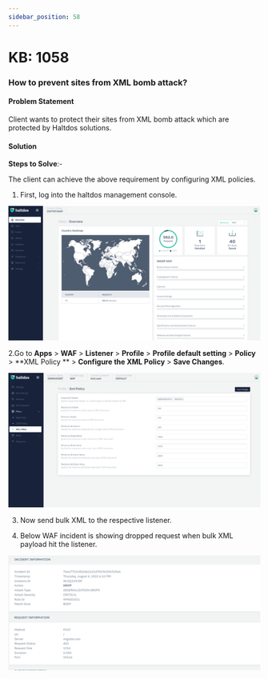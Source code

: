 ```yaml
---
sidebar_position: 58
---
```


# KB: 1058

### **How to prevent sites from XML bomb attack?**

#### **Problem Statement**

Client wants to protect their sites from XML bomb attack which are protected by Haltdos solutions.

#### **Solution**

**Steps to Solve**:-

The client can achieve the above requirement by configuring XML policies.

1. First, log into the haltdos management console.

![kb-1058](/img/waf/kb/v2/overview_kb_1058_1.png)

2.Go to **Apps** > **WAF** > **Listener** > **Profile** > **Profile default setting** > **Policy** > **XML Policy ** > **Configure the XML Policy** > **Save Changes**.

![kb-1058](/img/waf/kb/v2/xml_policy_kb_1058_2.png)

3. Now send bulk XML to the respective listener.

4. Below WAF incident is showing dropped request when bulk XML payload hit the listener.

![kb-1058](/img/waf/tutorials/xmlreport.png)









